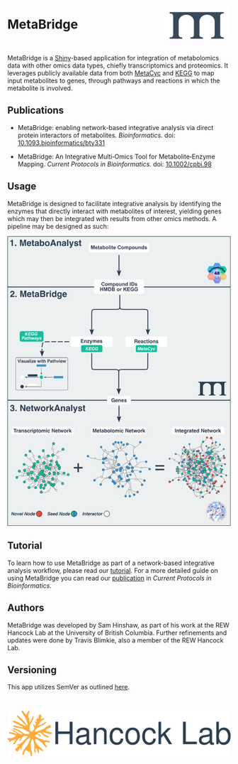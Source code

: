 [<img src="www/logo_blue_small.svg" align="right"  height="75px"/>](https://metabridge.org)

# **MetaBridge**

<br>

MetaBridge is a [Shiny](https://shiny.rstudio.com/)-based application for 
integration of metabolomics data with other omics data types, chiefly
transcriptomics and proteomics. It leverages publicly available data from
both [MetaCyc](https://metacyc.org/) and [KEGG](https://www.genome.jp/kegg/) to map input metabolites to genes, through pathways
and reactions in which the metabolite is involved.

## **Publications**

* MetaBridge: enabling network-based integrative analysis via direct protein interactors of metabolites. *Bioinformatics.* doi: [10.1093.bioinformatics/bty331](https://doi.org/10.1093/bioinformatics/bty331)

* MetaBridge: An Integrative Multi‐Omics Tool for Metabolite‐Enzyme Mapping. *Current Protocols in Bioinformatics.* doi: [10.1002/cpbi.98](https://doi.org/10.1002/cpbi.98)

## **Usage**
MetaBridge is designed to facilitate integrative analysis by identifying the
enzymes that directly interact with metabolites of interest, yielding genes
which may then be integrated with results from other omics methods. A pipeline
may be designed as such:

![](./figure_colour_v5.png)

## **Tutorial**
To learn how to use MetaBridge as part of a network-based integrative analysis
workflow, please read our [tutorial](./tutorial/tutorial.md). For a more
detailed guide on using MetaBridge you can read our
[publication](https://doi.org/10.1002/cpbi.98) in *Current Protocols in
Bioinformatics*.

## **Authors**
MetaBridge was developed by Sam Hinshaw, as part of his work at the REW Hancock
Lab at the University of British Columbia. Further refinements and updates were
done by Travis Blimkie, also a member of the REW Hancock Lab.

## **Versioning**
This app utilizes SemVer as outlined [here](https://semver.org/spec/v2.0.0.html).

<br>

[<img src="www/hancock-lab-logo-2.svg" align="right"/>]()

<br>
